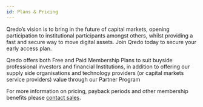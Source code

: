 ```yaml
---
id: Plans & Pricing
---
```


Qredo’s vision is to bring in the future of capital markets, opening participation to institutional participants amongst others, whilst providing a fast and secure way to move digital assets. Join Qredo today to secure your early access plan.

Qredo offers both Free and Paid Membership Plans to suit buyside professional investors and financial Institutions, in addition to offering our supply side organisations and technology providers (or capital markets service providers) value through our Partner Program

For more information on pricing, payback periods and other membership benefits please [contact sales](https://share.hsforms.com/1HerPwxBjT_O6nTstHyMpaQ338v1).